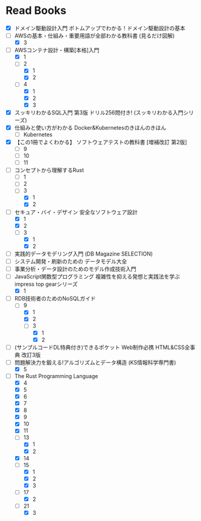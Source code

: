 # Read Books

- [x] ドメイン駆動設計入門 ボトムアップでわかる！ドメイン駆動設計の基本
- [ ] AWSの基本・仕組み・重要用語が全部わかる教科書 (見るだけ図解)
  - [x] 3
- [ ] AWSコンテナ設計・構築[本格]入門
  - [x] 1
  - [ ] 2
    - [x] 1
    - [x] 2
  - [ ] 4
    - [x] 1
    - [x] 2
    - [x] 3
- [x] スッキリわかるSQL入門 第3版 ドリル256問付き! (スッキリわかる入門シリーズ)
- [x] 仕組みと使い方がわかる Docker&Kubernetesのきほんのきほん
  - [ ] Kubernetes
- [x] 【この1冊でよくわかる】 ソフトウェアテストの教科書 [増補改訂 第2版]
  - [ ] 9
  - [ ] 10
  - [ ] 11
- [ ] コンセプトから理解するRust
  - [ ] 1
  - [ ] 2
  - [ ] 3
    - [x] 1
    - [x] 2
- [ ] セキュア・バイ・デザイン 安全なソフトウェア設計
  - [x] 1
  - [x] 2
  - [ ] 3
    - [x] 1
    - [x] 2
- [ ] 実践的データモデリング入門 (DB Magazine SELECTION)
- [ ] システム開発・刷新のための データモデル大全
- [ ] 事業分析・データ設計のためのモデル作成技術入門
- [ ] JavaScript関数型プログラミング 複雑性を抑える発想と実践法を学ぶ impress top gearシリーズ
  - [x] 1
- [ ] RDB技術者のためのNoSQLガイド
  - [ ] 9
    - [x] 1
    - [x] 2
    - [ ] 3
      - [x] 1
      - [x] 2
- [ ] (サンプルコードDL特典付き)できるポケット Web制作必携 HTML&CSS全事典 改訂3版
- [ ] 問題解決力を鍛える!アルゴリズムとデータ構造 (KS情報科学専門書)
  - [x] 5
- [ ] The Rust Programming Language
  - [x] 4
  - [x] 5
  - [x] 6
  - [x] 7
  - [x] 8
  - [x] 9
  - [x] 10
  - [x] 11
  - [ ] 13
    - [x] 1
    - [x] 2
  - [x] 14
  - [ ] 15
    - [x] 1
    - [x] 2
    - [x] 3
  - [ ] 17
    - [x] 2
  - [ ] 21
    - [x] 3
